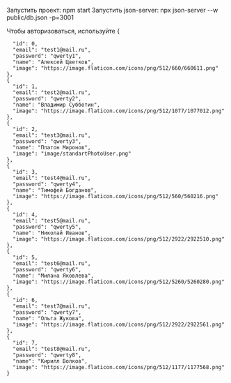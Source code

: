 Запустить проект: npm start 
Запустить json-server: npx json-server --w public/db.json -p=3001

Чтобы авторизоваться, используйте 
{

      "id": 0,
      "email": "test1@mail.ru",
      "password": "qwerty1",
      "name": "Алексей Цветков",
      "image": "https://image.flaticon.com/icons/png/512/660/660611.png"
    },
    {
      "id": 1,
      "email": "test2@mail.ru",
      "password": "qwerty2",
      "name": "Владимир Субботин",
      "image": "https://image.flaticon.com/icons/png/512/1077/1077012.png"
    },
    {
      "id": 2,
      "email": "test3@mail.ru",
      "password": "qwerty3",
      "name": "Платон Миронов",
      "image": "image/standartPhotoUser.png"
    },
    {
      "id": 3,
      "email": "test4@mail.ru",
      "password": "qwerty4",
      "name": "Тимофей Богданов",
      "image": "https://image.flaticon.com/icons/png/512/560/560216.png"
    },
    {
      "id": 4,
      "email": "test5@mail.ru",
      "password": "qwerty5",
      "name": "Николай Иванов",
      "image": "https://image.flaticon.com/icons/png/512/2922/2922510.png"
    },
    {
      "id": 5,
      "email": "test6@mail.ru",
      "password": "qwerty6",
      "name": "Милана Яковлева",
      "image": "https://image.flaticon.com/icons/png/512/5260/5260280.png"
    },
    {
      "id": 6,
      "email": "test7@mail.ru",
      "password": "qwerty7",
      "name": "Ольга Жукова",
      "image": "https://image.flaticon.com/icons/png/512/2922/2922561.png"
    },
    {
      "id": 7,
      "email": "test8@mail.ru",
      "password": "qwerty8",
      "name": "Кирилл Волков",
      "image": "https://image.flaticon.com/icons/png/512/1177/1177568.png"
    }
